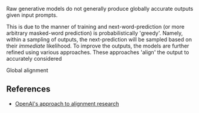 Raw generative models do not generally produce globally accurate outputs given input prompts. 

This is due to the manner of training and next-word-prediction (or more arbitrary masked-word prediction) is probabilistically 'greedy'. Namely, within a sampling of outputs, the next-prediction will be sampled based on their _immediate_ likelihood. To improve the outputs, the models are further refined using various approaches. These approaches 'align' the output to accurately considered 

Global alignment 

## References

- [OpenAI's approach to alignment research](https://openai.com/blog/our-approach-to-alignment-research)